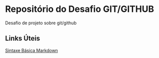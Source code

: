 # Repositório do Desafio GIT/GITHUB

Desafio de projeto sobre git/github

## Links Úteis
[Sintaxe Básica Markdown](https://markdown.net.br/sintaxe-basica/)
